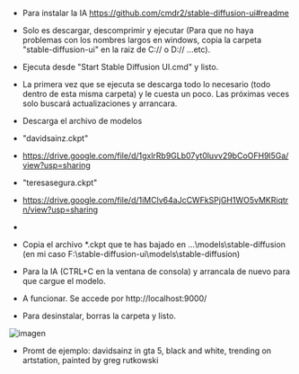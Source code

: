 - Para instalar la IA 
https://github.com/cmdr2/stable-diffusion-ui#readme
- Solo es descargar, descomprimir y ejecutar (Para que no haya problemas con los nombres largos en windows, copia la carpeta "stable-diffusion-ui" 
  en la raiz de C:// o D://  ...etc).
- Ejecuta desde "Start Stable Diffusion UI.cmd" y listo.
- La primera vez que se ejecuta se descarga todo lo necesario (todo dentro de esta misma carpeta) y le cuesta un poco. 
  Las próximas veces solo buscará actualizaciones y arrancara.
- Descarga el archivo de modelos 
- "davidsainz.ckpt"
- https://drive.google.com/file/d/1gxlrRb9GLb07yt0luvv29bCoOFH9l5Ga/view?usp=sharing

- "teresasegura.ckpt"
- https://drive.google.com/file/d/1iMClv64aJcCWFkSPjGH1WO5vMKRiqtrn/view?usp=sharing
- 
- Copia el archivo *.ckpt que te has bajado en ...\models\stable-diffusion (en mi caso F:\stable-diffusion-ui\models\stable-diffusion)
- Para la IA (CTRL+C en la ventana de consola) y arrancala de nuevo para que cargue el modelo.
- A funcionar. Se accede por http://localhost:9000/

- Para desinstalar, borras la carpeta y listo.

![imagen](https://user-images.githubusercontent.com/115738597/197407550-b2da8885-ca40-4822-95e3-b980b1fd7752.png)


- Promt de ejemplo: davidsainz in gta 5, black and white, trending on artstation, painted by greg rutkowski

